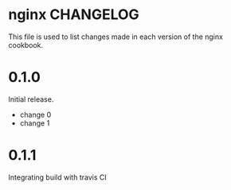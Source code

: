 # nginx CHANGELOG

This file is used to list changes made in each version of the nginx cookbook.

# 0.1.0

Initial release.

- change 0
- change 1

# 0.1.1

Integrating build with travis CI

